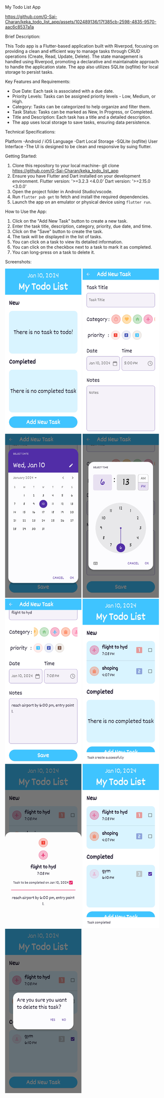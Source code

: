 My Todo List App

https://github.com/G-Sai-Charan/keka_todo_list_app/assets/102489136/17f385cb-2598-4835-9570-aac6c8537a1a
  
Brief Description:

This Todo app is a Flutter-based application built with Riverpod, focusing on 
providing a clean and efficient way to manage tasks through CRUD operations 
(Create, Read, Update, Delete). The state management is handled using Riverpod, 
promoting a declarative and maintainable approach to handle the application state. 
The app also utilizes SQLite (sqflite) for local storage to persist tasks.

Key Features and Requirements:

- Due Date: Each task is associated with a due date.
- Priority Levels: Tasks can be assigned priority levels - Low, Medium, or High.
- Category: Tasks can be categorized to help organize and filter them.
- Task Status: Tasks can be marked as New, In Progress, or Completed.
- Title and Description: Each task has a title and a detailed description.
- The app uses local storage to save tasks, ensuring data persistence.

Technical Specifications:

Platform -Android / iOS
Language -Dart
Local Storage -SQLite (sqflite)
User Interface -The UI is designed to be clean and responsive by suing flutter.

 Getting Started:

1. Clone this repository to your local machine- git clone https://github.com/G-Sai-Charan/keka_todo_list_app
2. Ensure you have Flutter and Dart installed on your development environment.
     Flutter version: '>=3.2.3 <4.0.0'
     Dart version: '>=2.15.0 <3.0.0'
4. Open the project folder in Android Studio/vscode.
5. Run `flutter pub get` to fetch and install the required dependencies.
6. Launch the app on an emulator or physical device using `flutter run`.


How to Use the App:

1. Click on the "Add New Task" button to create a new task.
2. Enter the task title, description, category, priority, due date, and time.
3. Click on the "Save" button to create the task.
4. The task will be displayed in the list of tasks.
5. You can click on a task to view its detailed information.
6. You can click on the checkbox next to a task to mark it as completed.
7. You can long-press on a task to delete it.



Screenshots:

<img src="screenshots/1.jpg" width="250px">                   <img src="screenshots/2.jpg" width="250px">
<img src="screenshots/3.jpg" width="250px">                   <img src="screenshots/4.jpg" width="250px">
<img src="screenshots/5.jpg" width="250px">                <img src="screenshots/6.jpg" width="250px">
<img src="screenshots/7.jpg" width="250px">                <img src="screenshots/8.jpg" width="250px">
<img src="screenshots/9.jpg" width="250px">     



